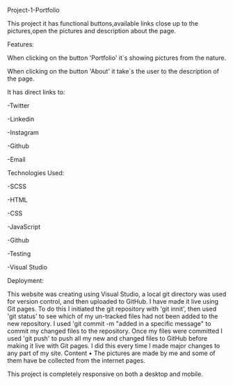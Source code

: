 Project-1-Portfolio

 This project it has functional buttons,available links close up to the pictures,open the pictures and description about the page.

Features:

When clicking on the button 'Portfolio' it`s showing pictures from the nature.

When clicking on the button 'About' it take`s the user to the description of the page.

It has direct links to:

-Twitter

-Linkedin

-Instagram

-Github

-Email

Technologies Used:

-SCSS

-HTML

-CSS

-JavaScript

-Github

-Testing

-Visual Studio

Deployment:

This website was creating using Visual Studio, a local git directory was used for version control, and then uploaded to GitHub. I have made it live using Git pages. To do this I initiated the git repository with 'git innit', then used 'git status' to see which of my un-tracked files had not been added to the new repository. I used 'git commit -m "added in a specific message" to commit my changed files to the repository. Once my files were committed I used 'git push' to push all my new and changed files to GitHub before making it live with Git pages. I did this every time I made major changes to any part of my site.
Content • The pictures are made by me and some of them have be collected from the internet pages.

This project is completely responsive on both a desktop and mobile.

